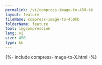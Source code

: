 ```yaml
---
permalink: /vi/compress-image-to-450-kb
layout: feature
fileName: compress-image-to-450kb
folderName: feature
tool: imgcompression
lang: vi
size: 450
type: kb
---
```


{%- include compress-image-to-X.html -%}
